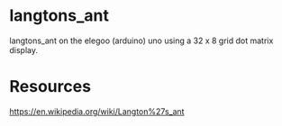 # langtons_ant
langtons_ant on the elegoo (arduino) uno using a 32 x 8 grid dot matrix display.

# Resources
https://en.wikipedia.org/wiki/Langton%27s_ant
